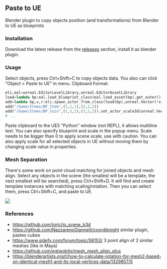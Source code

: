 ## Paste to UE

Blender plugin to copy objects position (and transformations) from Blender to UE as blueprints

### Installation

Download the latest release from the [releases](../../releases) section, install it as blender plugin.

### Usage

Select objects, press Ctrl+Shift+C to copy objects data. You also can click "Object > Paste to UE" in menu. Clipboard Format:

```python
eli,eal=unreal.EditorLevelLibrary,unreal.EditorAssetLibrary
load=lambda bp:eal.load_blueprint_class(eal.load_asset(bp).get_outer().get_full_name())
add=lambda bp,v,r:eli.spawn_actor_from_class(load(bp),unreal.Vector(*v),unreal.Rotator(*r))
add("/Game/Items/BP_Item",(1,1,1),(2,2,2))
add("/Game/Items/BP_Coin",(1,1,1),(2,2,2)).set_actor_scale3d(unreal.Vector{3,3,3}) # optional
# ...
```

Paste clipboard to the UE5 "Python" window (not REPL), it allows multiline text.
You can also specify blueprint and scale in the popup menu.
Scale needs to be bigger than 0 to apply scene scale, use with caution.
You can also apply scale for all selected objects in UE without moving them by changing scale value in properties.

### Mesh Separation

There's some work on point cloud matching for joined objects and mesh align.
Select any objects in the scene (the smallest will be a template, the next smallest will be searched),
press Ctrl+Shift+D. It will find and create template instances with matching scaling/rotation.
Then you can select them, press Ctrl+Shift+C, and paste to UE.

[![](http://img.youtube.com/vi/WyN3GiHWCOY/hqdefault.jpg)](https://youtu.be/WyN3GiHWCOY)

### References

* https://github.com/joric/io_scene_b3d
* https://github.com/NazzarenoGiannelli/coordiknight similar plugin, pastes cubes
* https://www.sidefx.com/forum/topic/58153/ 3 point align of 2 similar meshes (like in Maya)
* https://github.com/egtwobits/mesh_mesh_align_plus
* https://blenderartists.org/t/how-to-calculate-rotation-for-mesh2-based-on-identical-mesh1-and-its-local-vertices-data/1329857/5
